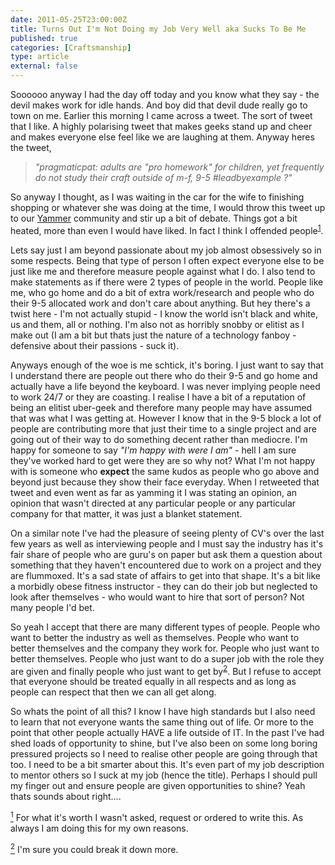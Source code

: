 ```yaml
---
date: 2011-05-25T23:00:00Z
title: Turns Out I'm Not Doing my Job Very Well aka Sucks To Be Me
published: true
categories: [Craftsmanship]
type: article
external: false
---
```

<p>Soooooo anyway I had the day off today and you know what they say - the devil makes work for idle hands.  And boy did that devil dude really go to town on me.  Earlier this morning I came across a tweet.  The sort of tweet that I like.  A highly polarising tweet that makes geeks stand up and cheer and makes everyone else feel like we are laughing at them.  Anyway heres the tweet,</p><blockquote><p><cite>"pragmaticpat: adults are "pro homework" for children, yet frequently do not study their craft outside of m-f, 9-5 #leadbyexample ?&quot;</cite></p></blockquote><p>So anyway I thought, as I was waiting in the car for the wife to finishing shopping or whatever she was doing at the time, I would throw this tweet up to our <a href="http://yammer.com">Yammer</a> community and stir up a bit of debate.  Things got a bit heated, more than even I would have liked.  In fact I think I offended people<sup class="footnote" id="fnr1"><a href="#fn1">1</a></sup>.</p><p>Lets say just I am beyond passionate about my job almost obsessively so in some respects.  Being that type of person I often expect everyone else to be just like me and therefore measure people against what I do.  I also tend to make statements as if there were 2 types of people in the world.  People like me, who go home and do a bit of extra work/research and people who do their 9-5 allocated work and don't care about anything.  But hey there's a twist here - I'm not actually stupid - I know the world isn't black and white, us and them, all or nothing.  I'm also not as horribly snobby or elitist as I make out (I am a bit but thats just the nature of a technology fanboy - defensive about their passions - suck it).</p><p>Anyways enough of the woe is me schtick, it's boring.  I just want to say that I understand there are people out there who do their 9-5 and go home and actually have a life beyond the keyboard.  I was never implying people need to work 24/7 or they are coasting.  I realise I have a bit of a reputation of being an elitist uber-geek and therefore many people may have assumed that was what I was getting at.  However I know that in the 9-5 block a lot of people are contributing more that just their time to a single project and are going out of their way to do something decent rather than mediocre.  I'm happy for someone to say <cite>"I'm happy with were I am"</cite> - hell I am sure they've worked hard to get were they are so why not?  What I'm not happy with is someone who <strong>expect</strong> the same kudos as people who go above and beyond just because they show their face everyday.  When I retweeted that tweet and even went as far as yamming it I was stating an opinion, an opinion that wasn't directed at any particular people or any particular company for that matter, it was just a blanket statement.</p><p>On a similar note I've had the pleasure of seeing plenty of CV's over the last few years as well as interviewing people and I must say the industry has it's fair share of people who are guru's on paper but ask them a question about something that they haven't encountered due to work on a project and they are flummoxed.  It's a sad state of affairs to get into that shape.  It's a bit like a morbidly obese fitness instructor - they can do their job but neglected to look after themselves - who would want to hire that sort of person?  Not many people I'd bet.</p><p>So yeah I accept that there are many different types of people.  People who want to better the industry as well as themselves.  People who want to better themselves and the company they work for.  People who just want to better themselves.  People who just want to do a super job with the role they are given and finally people who just want to get by<sup class="footnote" id="fnr2"><a href="#fn2">2</a></sup>. But I refuse to accept that everyone should be treated equally in all respects and as long as people can respect that then we can all get along.</p><p>So whats the point of all this?  I know I have high standards but I also need to learn that not everyone wants the same thing out of life.  Or more to the point that other people actually <span class="caps">HAVE</span> a life outside of IT.  In the past I've had shed loads of opportunity to shine, but I've also been on some long boring pressured projects so I need to realise other people are going through that too.  I need to be a bit smarter about this.  It's even part of my job description to mentor others so I suck at my job (hence the title).  Perhaps I should pull my finger out and ensure people are given opportunities to shine?  Yeah thats sounds about right&#8230;.</p><p class="footnote" id="fn1"><a href="#fnr1"><sup>1</sup></a> For what it's worth I wasn't asked, request or ordered to write this.  As always I am doing this for my own reasons.</p><p class="footnote" id="fn2"><a href="#fnr2"><sup>2</sup></a> I'm sure you could break it down more.</p>